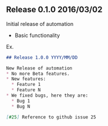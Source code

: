 ## Release 0.1.0 2016/03/02

Initial release of automation
* Basic functionality

Ex.
```Markdown
## Release 1.0.0 YYYY/MM/DD

New Release of automation
* No more Beta features.
* New features:
  * Feature 1
  * Feature N
* We fixed bugs, here they are:
  * Bug 1
  * Bug N

[#25] Reference to github issue 25

```
